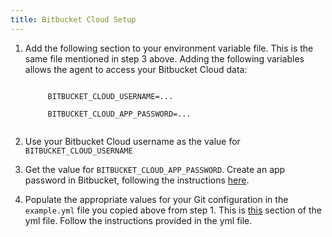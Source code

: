 ```yaml
---
title: Bitbucket Cloud Setup
---
```


1. Add the following section to your environment variable file. This is the same file mentioned in step 3 above. Adding the following variables allows the agent to access your Bitbucket Cloud data:
    <p class="code-block"><code>
        BITBUCKET_CLOUD_USERNAME=...<br/>
        BITBUCKET_CLOUD_APP_PASSWORD=...
    </code></p>

2. Use your Bitbucket Cloud username as the value for `BITBUCKET_CLOUD_USERNAME`

3. Get the value for `BITBUCKET_CLOUD_APP_PASSWORD`. Create an app password in Bitbucket, following the instructions [here](https://support.atlassian.com/bitbucket-cloud/docs/app-passwords/#Apppasswords-Createanapppassword).

4. Populate the appropriate values for your Git configuration in the `example.yml` file you copied above from step 1. This is [this](https://github.com/Jellyfish-AI/jf_agent/blob/master/example.yml#L114-L211) section of the yml file. Follow the instructions provided in the yml file.
